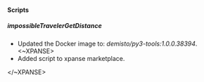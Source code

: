 
#### Scripts
##### impossibleTravelerGetDistance
- Updated the Docker image to: *demisto/py3-tools:1.0.0.38394*.
<~XPANSE>
- Added script to xpanse marketplace.

</~XPANSE>
